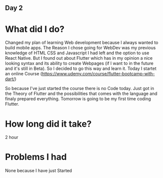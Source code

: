 ## Day 2

# What did I do?
Changed my plan of learning Web development because I always wanted to build mobile apps. The Reason I chose going for WebDev was my previous knowledge of HTML CSS and Javascript I had left and the option to use React Native. But I found out
about Flutter which has in my opinion a nice looking syntax and its ability to create Webpages (if I want to in the future and it's still in Beta). So I decided to go this way and learn it. 
Today I startet an online Course (https://www.udemy.com/course/flutter-bootcamp-with-dart/)

So because I've just started the course there is no Code today. Just got in the Theory of Flutter and the possibilities that comes with the language and finaly prepared everything.
Tomorrow is going to be my first time coding Flutter.

# How long did it take?
2 hour

# Problems I had
None because I have just Started 
